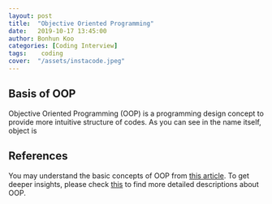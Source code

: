 ```yaml
---
layout: post
title:  "Objective Oriented Programming"
date:   2019-10-17 13:45:00
author: Bonhun Koo
categories: [Coding Interview]
tags:    coding
cover:  "/assets/instacode.jpeg"
---
```


## Basis of OOP
Objective Oriented Programming (OOP) is a programming design concept to provide more intuitive structure of codes.
As you can see in the name itself, object is 

## References
You may understand the basic concepts of OOP from [this article][oop_easy].
To get deeper insights, please check [this][oop_detail] to find more detailed descriptions about OOP.

[oop_easy]: https://www.freecodecamp.org/news/object-oriented-programming-concepts-21bb035f7260
[oop_detail]: https://medium.com/from-the-scratch/oop-everything-you-need-to-know-about-object-oriented-programming-aee3c18e281b

